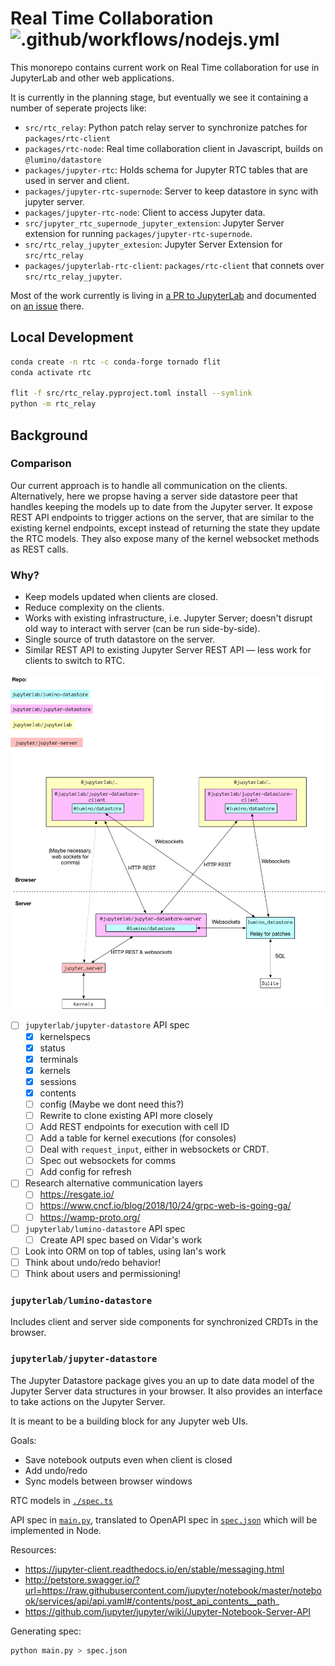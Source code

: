 # Real Time Collaboration ![.github/workflows/nodejs.yml](https://github.com/jupyterlab/rtc/workflows/.github/workflows/nodejs.yml/badge.svg)

This monorepo contains current work on Real Time collaboration for use in JupyterLab and other web applications.

It is currently in the planning stage, but eventually we see it containing a number of seperate projects like:

* `src/rtc_relay`: Python patch relay server to synchronize patches for `packages/rtc-client`
* `packages/rtc-node`: Real time collaboration client in Javascript, builds on `@lumino/datastore`
* `packages/jupyter-rtc`: Holds schema for Jupyter RTC tables that are used in server and client.
* `packages/jupyter-rtc-supernode`: Server to keep datastore in sync with jupyter server.
* `packages/jupyter-rtc-node`: Client to access Jupyter data.
* `src/jupyter_rtc_supernode_jupyter_extension`: Jupyter Server extension for running `packages/jupyter-rtc-supernode`.
* `src/rtc_relay_jupyter_extesion`: Jupyter Server Extension for `src/rtc_relay`
* `packages/jupyterlab-rtc-client`: `packages/rtc-client` that connets over `src/rtc_relay_jupyter`.

Most of the work currently is living in [a PR to JupyterLab](https://github.com/jupyterlab/jupyterlab/pull/6871) and documented on [an issue](https://github.com/jupyterlab/jupyterlab/issues/5382) there.

## Local Development

```bash
conda create -n rtc -c conda-forge tornado flit
conda activate rtc

flit -f src/rtc_relay.pyproject.toml install --symlink
python -m rtc_relay
```


## Background

### Comparison

Our current approach is to handle all communication on the clients. Alternatively,
here we propse having a server side datastore peer that handles keeping the models
up to date from the Jupyter server. It expose REST API endpoints to trigger
actions on the server, that are similar to the existing kernel endpoints, except
instead of returning the state they update the RTC models. They also expose many
of the kernel websocket methods as REST calls.

### Why?

- Keep models updated when clients are closed.
- Reduce complexity on the clients.
- Works with existing infrastructure, i.e. Jupyter Server; doesn't disrupt old way to interact with server (can be run side-by-side).
- Single source of truth datastore on the server.
- Similar REST API to existing Jupyter Server REST API — less work for clients to switch to RTC.

![](./scratch/diagram.png)

- [ ] `jupyterlab/jupyter-datastore` API spec
  - [x] kernelspecs
  - [x] status
  - [x] terminals
  - [x] kernels
  - [x] sessions
  - [x] contents
  - [ ] config (Maybe we dont need this?)
  - [ ] Rewrite to clone existing API more closely
  - [ ] Add REST endpoints for execution with cell ID
  - [ ] Add a table for kernel executions (for consoles)
  - [ ] Deal with `request_input`, either in websockets or CRDT.
  - [ ] Spec out websockets for comms
  - [ ] Add config for refresh
- [ ] Research alternative communication layers
  - [ ] https://resgate.io/
  - [ ] https://www.cncf.io/blog/2018/10/24/grpc-web-is-going-ga/
  - [ ] https://wamp-proto.org/
- [ ] `jupyterlab/lumino-datastore` API spec
  - [ ] Create API spec based on Vidar's work
- [ ] Look into ORM on top of tables, using Ian's work
- [ ] Think about undo/redo behavior!
- [ ] Think about users and permissioning!

### `jupyterlab/lumino-datastore`

Includes client and server side components for synchronized CRDTs in the browser.

### `jupyterlab/jupyter-datastore`

The Jupyter Datastore package gives you an up to date data model of the Jupyter Server data structures in your browser. It also provides an interface to take actions on the Jupyter Server.

It is meant to be a building block for any Jupyter web UIs.

Goals:

- Save notebook outputs even when client is closed
- Add undo/redo
- Sync models between browser windows

RTC models in [`./spec.ts`](./spec.ts)

API spec in [`main.py`](./main.py), translated to OpenAPI spec in [`spec.json`](./spec.json) which will be implemented in Node.

Resources:

* https://jupyter-client.readthedocs.io/en/stable/messaging.html
* http://petstore.swagger.io/?url=https://raw.githubusercontent.com/jupyter/notebook/master/notebook/services/api/api.yaml#/contents/post_api_contents__path_
* https://github.com/jupyter/jupyter/wiki/Jupyter-Notebook-Server-API

Generating spec:

```bash
python main.py > spec.json
```
